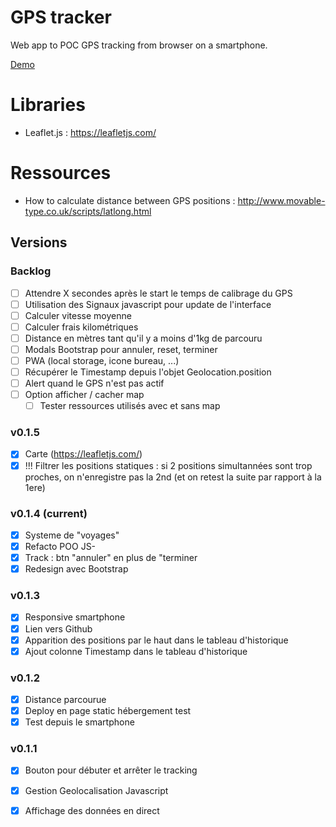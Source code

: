 # GPS tracker

Web app to POC GPS tracking from browser on a smartphone.

<a href="https://brsjrn-gps-tracking.netlify.app/" target="_blank">Demo</a>

# Libraries
- Leaflet.js : https://leafletjs.com/

# Ressources
- How to calculate distance between GPS positions : http://www.movable-type.co.uk/scripts/latlong.html

## Versions

### Backlog
- [ ] Attendre X secondes après le start le temps de calibrage du GPS
- [ ] Utilisation des Signaux javascript pour update de l'interface
- [ ] Calculer vitesse moyenne
- [ ] Calculer frais kilométriques
- [ ] Distance en mètres tant qu'il y a moins d'1kg de parcouru
- [ ] Modals Bootstrap pour annuler, reset, terminer
- [ ] PWA (local storage, icone bureau, ...)
- [ ] Récupérer le Timestamp depuis l'objet Geolocation.position
- [ ] Alert quand le GPS n'est pas actif
- [ ] Option afficher / cacher map
  - [ ] Tester ressources utilisés avec et sans map

### v0.1.5
- [x] Carte (https://leafletjs.com/)
- [x] !!! Filtrer les positions statiques : si 2 positions simultannées sont trop proches, on n'enregistre pas la 2nd (et on retest la suite par rapport à la 1ere)

### v0.1.4 (current)
- [x] Systeme de "voyages"
- [x] Refacto POO JS- 
- [x] Track : btn "annuler" en plus de "terminer
- [x] Redesign avec Bootstrap

### v0.1.3
- [x] Responsive smartphone
- [x] Lien vers Github
- [x] Apparition des positions par le haut dans le tableau d'historique
- [x] Ajout colonne Timestamp dans le tableau d'historique 

### v0.1.2
- [x] Distance parcourue
- [x] Deploy en page static hébergement test
- [x] Test depuis le smartphone

### v0.1.1
- [x] Bouton pour débuter et arrêter le tracking
- [x] Gestion Geolocalisation Javascript
- [x] Affichage des données en direct




